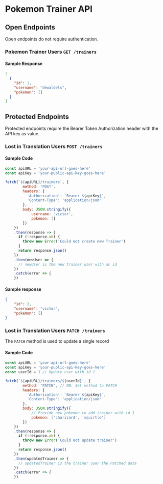 # Pokemon Trainer API

## Open Endpoints
Open endpoints do not require authentication.

### Pokemon Trainer Users `GET /trainers`
#### Sample Response
```json
[
  {
    "id": 1,
    "username": "dewaldels",
    "pokemon": []
  }
]
```

## Protected Endpoints

Protected endpoints require the Bearer Token Authorization header with the API key as value.

### Lost in Translation Users `POST /trainers`

#### Sample Code
```javascript
const apiURL = 'your-api-url-goes-here'
const apiKey = 'your-public-api-key-goes-here'

fetch(`${apiURL}/trainers`, {
        method: 'POST',
        headers: {
          'Authorization': `Bearer ${apiKey}`,
          'Content-Type': 'application/json'
        },
        body: JSON.stringify({ 
            username: 'victor',
            pokemon: [] 
        })
    })
    .then(response => {
      if (!response.ok) {
        throw new Error('Could not create new Trainer')
      }
      return response.json()
    })
    .then(newUser => {
      // newUser is the new trainer user with an id
    })
    .catch(error => {
    })
```

#### Sample response
```json
{
    "id": 2,
    "username": "victor",
    "pokemon": []
}
```

### Lost in Translation Users `PATCH /trainers`
The `PATCH` method is used to update a single record

#### Sample Code
```javascript
const apiURL = 'your-api-url-goes-here'
const apiKey = 'your-public-api-key-goes-here'
const userId = 1 // Update user with id 1

fetch(`${apiURL}/trainers/${userId}`, {
        method: 'PATCH', // NB: Set method to PATCH
        headers: {
          'Authorization': `Bearer ${apiKey}`,
          'Content-Type': 'application/json'
        },
        body: JSON.stringify({
            // Provide new pokemon to add trainer with id 1
            pokemon: ['charizard', 'squirtle'] 
        })
    })
    .then(response => {
      if (!response.ok) {
        throw new Error('Could not update trainer')
      }
      return response.json()
    })
    .then(updatedTrainer => {
      // updatedTrainer is the trainer user the Patched data
    })
    .catch(error => {
    })
```